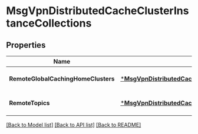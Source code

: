 # MsgVpnDistributedCacheClusterInstanceCollections

## Properties
Name | Type | Description | Notes
------------ | ------------- | ------------- | -------------
**RemoteGlobalCachingHomeClusters** | [***MsgVpnDistributedCacheClusterInstanceCollectionsRemoteGlobalCachingHomeClusters**](MsgVpnDistributedCacheClusterInstanceCollectionsRemoteGlobalCachingHomeClusters.md) |  | [optional] [default to null]
**RemoteTopics** | [***MsgVpnDistributedCacheClusterInstanceCollectionsRemoteTopics**](MsgVpnDistributedCacheClusterInstanceCollectionsRemoteTopics.md) |  | [optional] [default to null]

[[Back to Model list]](../README.md#documentation-for-models) [[Back to API list]](../README.md#documentation-for-api-endpoints) [[Back to README]](../README.md)

